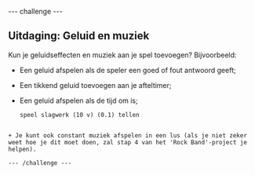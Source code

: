 --- challenge ---

## Uitdaging: Geluid en muziek

Kun je geluidseffecten en muziek aan je spel toevoegen? Bijvoorbeeld:

+ Een geluid afspelen als de speler een goed of fout antwoord geeft;
+ Een tikkend geluid toevoegen aan je afteltimer;
+ Een geluid afspelen als de tijd om is;
    
    ```blocks
    speel slagwerk (10 v) (0.1) tellen
```

+ Je kunt ook constant muziek afspelen in een lus (als je niet zeker weet hoe je dit moet doen, zal stap 4 van het 'Rock Band'-project je helpen).

--- /challenge ---
